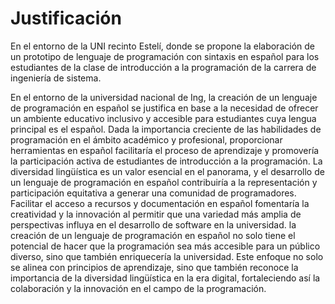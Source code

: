 # Justificación


En el entorno de la UNI recinto Estelí, donde se propone la elaboración de un prototipo de lenguaje de programación con sintaxis en español para los estudiantes de la clase de introducción a la programación de la carrera de ingeniería de sistema.


En el entorno de la universidad nacional de Ing, la creación de un lenguaje de programación en español se justifica en base a la necesidad de ofrecer un ambiente educativo inclusivo y accesible para estudiantes cuya lengua principal es el español. Dada la importancia creciente de las habilidades de programación en el ámbito académico y profesional, proporcionar herramientas en español facilitaría el proceso de aprendizaje y promovería la participación activa de estudiantes de introducción a la programación.
La diversidad lingüística es un valor esencial en el panorama, y el desarrollo de un lenguaje de programación en español contribuiría a la representación y participación equitativa a generar una comunidad de programadores. Facilitar el acceso a recursos y documentación en español fomentaría la creatividad y la innovación al permitir que una variedad más amplia de perspectivas influya en el desarrollo de software en la universidad.
la creación de un lenguaje de programación en español no solo tiene el potencial de hacer que la programación sea más accesible para un público diverso, sino que también enriquecería la universidad. Este enfoque no solo se alinea con principios de aprendizaje, sino que también reconoce la importancia de la diversidad lingüística en la era digital, fortaleciendo así la colaboración y la innovación en el campo de la programación.
